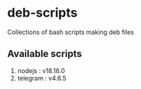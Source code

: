 # deb-scripts

Collections of bash scripts making deb files

## Available scripts 

1. nodejs : v18.16.0
2. telegram : v4.6.5
